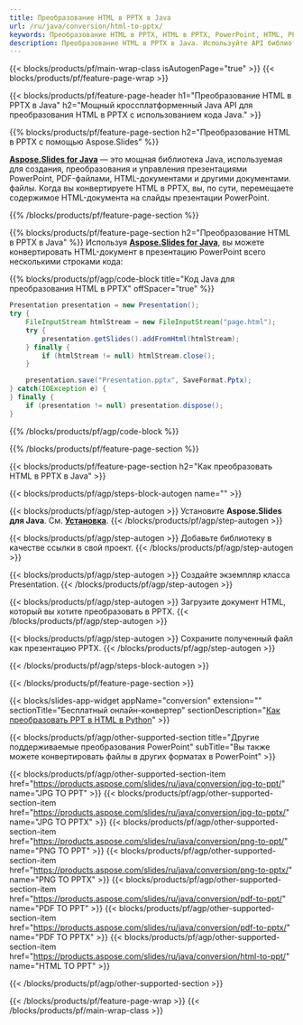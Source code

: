 ```yaml
---
title: Преобразование HTML в PPTX в Java
url: /ru/java/conversion/html-to-pptx/
keywords: Преобразование HTML в PPTX, HTML в PPTX, PowerPoint, HTML, PPTX, API Java, библиотеку Java
description: Преобразование HTML в PPTX в Java. Используйте API библиотеки Java для преобразования HTML в PowerPoint
---
```


{{< blocks/products/pf/main-wrap-class isAutogenPage="true" >}}
{{< blocks/products/pf/feature-page-wrap >}}

{{< blocks/products/pf/feature-page-header h1="Преобразование HTML в PPTX в Java" h2="Мощный кроссплатформенный Java API для преобразования HTML в PPTX с использованием кода Java." >}}

{{% blocks/products/pf/feature-page-section h2="Преобразование HTML в PPTX с помощью Aspose.Slides" %}}

[**Aspose.Slides for Java**](https://products.aspose.com/slides/ru/java/) — это мощная библиотека Java, используемая для создания, преобразования и управления презентациями PowerPoint, PDF-файлами, HTML-документами и другими документами. файлы. Когда вы конвертируете HTML в PPTX, вы, по сути, перемещаете содержимое HTML-документа на слайды презентации PowerPoint.

{{% /blocks/products/pf/feature-page-section %}}


{{% blocks/products/pf/feature-page-section  h2="Преобразование HTML в PPTX в Java" %}}
Используя [**Aspose.Slides for Java**](https://products.aspose.com/slides/ru/java/), вы можете конвертировать HTML-документ в презентацию PowerPoint всего несколькими строками кода:

{{% blocks/products/pf/agp/code-block title="Код Java для преобразования HTML в PPTX" offSpacer="true" %}}
```java
Presentation presentation = new Presentation();
try {
    FileInputStream htmlStream = new FileInputStream("page.html");
    try {
        presentation.getSlides().addFromHtml(htmlStream);
    } finally {
        if (htmlStream != null) htmlStream.close();
    }

    presentation.save("Presentation.pptx", SaveFormat.Pptx);
} catch(IOException e) {
} finally {
    if (presentation != null) presentation.dispose();
}
```
{{% /blocks/products/pf/agp/code-block %}}

{{% /blocks/products/pf/feature-page-section %}}




{{< blocks/products/pf/feature-page-section  h2="Как преобразовать HTML в PPTX в Java" >}}


{{< blocks/products/pf/agp/steps-block-autogen name="" >}}


{{< blocks/products/pf/agp/step-autogen >}}
Установите **Aspose.Slides для Java**. См. [**Установка**](https://docs.aspose.com/slides/java/installation/).
{{< /blocks/products/pf/agp/step-autogen >}}

{{< blocks/products/pf/agp/step-autogen >}}
Добавьте библиотеку в качестве ссылки в свой проект.
{{< /blocks/products/pf/agp/step-autogen >}}

{{< blocks/products/pf/agp/step-autogen >}}
Создайте экземпляр класса Presentation.
{{< /blocks/products/pf/agp/step-autogen >}}

{{< blocks/products/pf/agp/step-autogen >}}
Загрузите документ HTML, который вы хотите преобразовать в PPTX.
{{< /blocks/products/pf/agp/step-autogen >}}

{{< blocks/products/pf/agp/step-autogen >}}
Сохраните полученный файл как презентацию PPTX.
{{< /blocks/products/pf/agp/step-autogen >}}


{{< /blocks/products/pf/agp/steps-block-autogen >}}


{{< /blocks/products/pf/feature-page-section >}}




{{< blocks/slides-app-widget  appName="conversion" extension="" sectionTitle="Бесплатный онлайн-конвертер" sectionDescription="[Как преобразовать PPT в HTML в Python](https://products.aspose.com/slides/ru/en/python-net/conversion/ppt-to-html/)" >}}

{{< blocks/products/pf/agp/other-supported-section title="Другие поддерживаемые преобразования PowerPoint" subTitle="Вы также можете конвертировать файлы в других форматах в PowerPoint" >}}

{{< blocks/products/pf/agp/other-supported-section-item href="https://products.aspose.com/slides/ru/java/conversion/jpg-to-ppt/" name="JPG TO PPT" >}}
{{< blocks/products/pf/agp/other-supported-section-item href="https://products.aspose.com/slides/ru/java/conversion/jpg-to-pptx/" name="JPG TO PPTX" >}}
{{< blocks/products/pf/agp/other-supported-section-item href="https://products.aspose.com/slides/ru/java/conversion/png-to-ppt/" name="PNG TO PPT" >}}
{{< blocks/products/pf/agp/other-supported-section-item href="https://products.aspose.com/slides/ru/java/conversion/png-to-pptx/" name="PNG TO PPTX" >}}
{{< blocks/products/pf/agp/other-supported-section-item href="https://products.aspose.com/slides/ru/java/conversion/pdf-to-ppt/" name="PDF TO PPT" >}}
{{< blocks/products/pf/agp/other-supported-section-item href="https://products.aspose.com/slides/ru/java/conversion/pdf-to-pptx/" name="PDF TO PPTX" >}}
{{< blocks/products/pf/agp/other-supported-section-item href="https://products.aspose.com/slides/ru/java/conversion/html-to-ppt/" name="HTML TO PPT" >}}


{{< /blocks/products/pf/agp/other-supported-section >}}

{{< /blocks/products/pf/feature-page-wrap >}}
{{< /blocks/products/pf/main-wrap-class >}}
